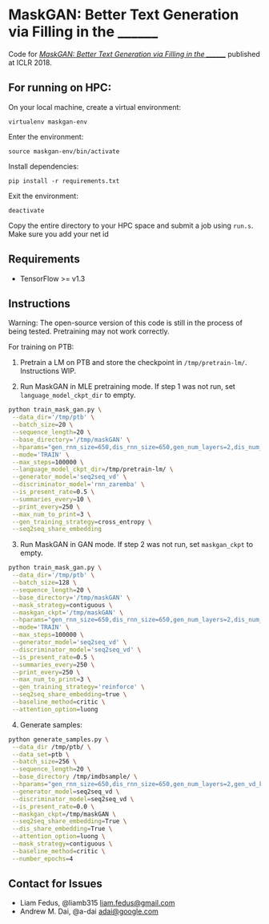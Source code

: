 # MaskGAN: Better Text Generation via Filling in the ______

Code for [*MaskGAN: Better Text Generation via Filling in the
______*](https://arxiv.org/abs/1801.07736) published at ICLR 2018.

## For running on HPC:

On your local machine, create a virtual environment:

`virtualenv maskgan-env`

Enter the environment:

`source maskgan-env/bin/activate`

Install dependencies:

`pip install -r requirements.txt`

Exit the environment:

`deactivate`

Copy the entire directory to your HPC space and submit a job using `run.s`. Make sure you add your net id

## Requirements

*   TensorFlow >= v1.3

## Instructions

Warning: The open-source version of this code is still in the process of being
tested. Pretraining may not work correctly.

For training on PTB:

1. Pretrain a LM on PTB and store the checkpoint in `/tmp/pretrain-lm/`.
Instructions WIP.

2. Run MaskGAN in MLE pretraining mode. If step 1 was not run, set
`language_model_ckpt_dir` to empty.

```bash
python train_mask_gan.py \
 --data_dir='/tmp/ptb' \
 --batch_size=20 \
 --sequence_length=20 \
 --base_directory='/tmp/maskGAN' \
 --hparams="gen_rnn_size=650,dis_rnn_size=650,gen_num_layers=2,dis_num_layers=2,gen_learning_rate=0.00074876,dis_learning_rate=5e-4,baseline_decay=0.99,dis_train_iterations=1,gen_learning_rate_decay=0.95" \
 --mode='TRAIN' \
 --max_steps=100000 \
 --language_model_ckpt_dir=/tmp/pretrain-lm/ \
 --generator_model='seq2seq_vd' \
 --discriminator_model='rnn_zaremba' \
 --is_present_rate=0.5 \
 --summaries_every=10 \
 --print_every=250 \
 --max_num_to_print=3 \
 --gen_training_strategy=cross_entropy \
 --seq2seq_share_embedding
```

3. Run MaskGAN in GAN mode. If step 2 was not run, set `maskgan_ckpt` to empty.
```bash
python train_mask_gan.py \
 --data_dir='/tmp/ptb' \
 --batch_size=128 \
 --sequence_length=20 \
 --base_directory='/tmp/maskGAN' \
 --mask_strategy=contiguous \
 --maskgan_ckpt='/tmp/maskGAN' \
 --hparams="gen_rnn_size=650,dis_rnn_size=650,gen_num_layers=2,dis_num_layers=2,gen_learning_rate=0.000038877,gen_learning_rate_decay=1.0,gen_full_learning_rate_steps=2000000,gen_vd_keep_prob=0.33971,rl_discount_rate=0.89072,dis_learning_rate=5e-4,baseline_decay=0.99,dis_train_iterations=2,dis_pretrain_learning_rate=0.005,critic_learning_rate=5.1761e-7,dis_vd_keep_prob=0.71940" \
 --mode='TRAIN' \
 --max_steps=100000 \
 --generator_model='seq2seq_vd' \
 --discriminator_model='seq2seq_vd' \
 --is_present_rate=0.5 \
 --summaries_every=250 \
 --print_every=250 \
 --max_num_to_print=3 \
 --gen_training_strategy='reinforce' \
 --seq2seq_share_embedding=true \
 --baseline_method=critic \
 --attention_option=luong
```

4. Generate samples:
```bash
python generate_samples.py \
 --data_dir /tmp/ptb/ \
 --data_set=ptb \
 --batch_size=256 \
 --sequence_length=20 \
 --base_directory /tmp/imdbsample/ \
 --hparams="gen_rnn_size=650,dis_rnn_size=650,gen_num_layers=2,gen_vd_keep_prob=0.33971" \
 --generator_model=seq2seq_vd \
 --discriminator_model=seq2seq_vd \
 --is_present_rate=0.0 \
 --maskgan_ckpt=/tmp/maskGAN \
 --seq2seq_share_embedding=True \
 --dis_share_embedding=True \
 --attention_option=luong \
 --mask_strategy=contiguous \
 --baseline_method=critic \
 --number_epochs=4
```

## Contact for Issues

*   Liam Fedus, @liamb315 <liam.fedus@gmail.com>
*   Andrew M. Dai, @a-dai <adai@google.com>
